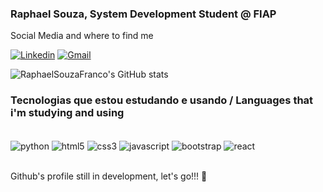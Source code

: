
### Raphael Souza, System Development Student @ FIAP
 Social Media and where to find me

[![Linkedin](https://img.shields.io/badge/LinkedIn-0077B5?style=for-the-badge&logo=linkedin&logoColor=white)](https://www.linkedin.com/in/raphael-souza-franco-a665392b7/)
[![Gmail](https://img.shields.io/badge/Gmail-D14836?style=for-the-badge&logo=gmail&logoColor=white)](mailto:raphchio@gmail.com)


![RaphaelSouzaFranco's GitHub stats](https://github-readme-stats.vercel.app/api?username=RaphaelSouzaFranco&show_icons=true&theme=synthwave)

### Tecnologias que estou estudando e usando / Languages that i'm studying and using 
<div style="display: inline_block"><br/> 
  <img align="center" alt="python" src="https://img.shields.io/badge/Python-14354C?style=for-the-badge&logo=python&logoColor=white" />
  <img align="center" alt="html5" src="https://img.shields.io/badge/HTML5-E34F26?style=for-the-badge&logo=html5&logoColor=white" />
  <img align="center" alt="css3" src="https://img.shields.io/badge/CSS3-1572B6?style=for-the-badge&logo=css3&logoColor=white"/>
  <img align="center" alt="javascript" src="https://img.shields.io/badge/JavaScript-F7DF1E?style=for-the-badge&logo=javascript&logoColor=black"/>
  <img align="center" alt="bootstrap" src="https://img.shields.io/badge/Bootstrap-563D7C?style=for-the-badge&logo=bootstrap&logoColor=white"/>
  <img align="center" alt="react" src="https://img.shields.io/badge/React-20232A?style=for-the-badge&logo=react&logoColor=61DAFB"/>


</div><br/>


 Github's profile still in development, let's go!!! 🚀






  
